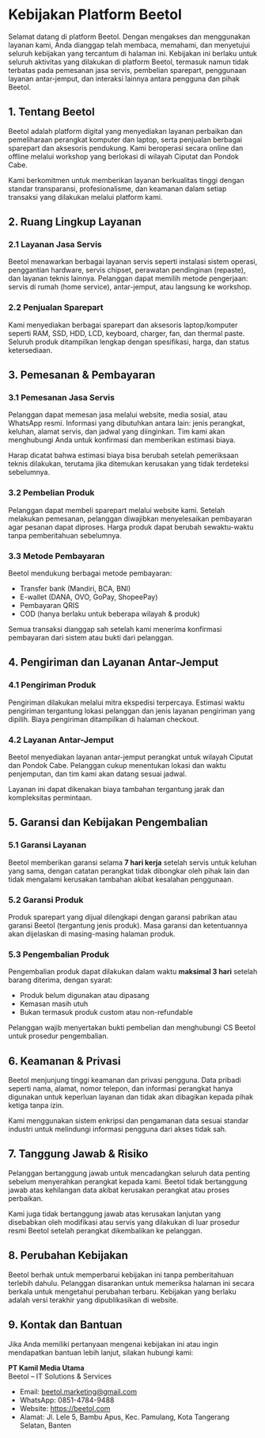 # Kebijakan Platform Beetol

Selamat datang di platform Beetol. Dengan mengakses dan menggunakan layanan kami, Anda dianggap telah membaca, memahami, dan menyetujui seluruh kebijakan yang tercantum di halaman ini. Kebijakan ini berlaku untuk seluruh aktivitas yang dilakukan di platform Beetol, termasuk namun tidak terbatas pada pemesanan jasa servis, pembelian sparepart, penggunaan layanan antar-jemput, dan interaksi lainnya antara pengguna dan pihak Beetol.

## 1. Tentang Beetol

Beetol adalah platform digital yang menyediakan layanan perbaikan dan pemeliharaan perangkat komputer dan laptop, serta penjualan berbagai sparepart dan aksesoris pendukung. Kami beroperasi secara online dan offline melalui workshop yang berlokasi di wilayah Ciputat dan Pondok Cabe.

Kami berkomitmen untuk memberikan layanan berkualitas tinggi dengan standar transparansi, profesionalisme, dan keamanan dalam setiap transaksi yang dilakukan melalui platform kami.

## 2. Ruang Lingkup Layanan

### 2.1 Layanan Jasa Servis

Beetol menawarkan berbagai layanan servis seperti instalasi sistem operasi, penggantian hardware, servis chipset, perawatan pendinginan (repaste), dan layanan teknis lainnya. Pelanggan dapat memilih metode pengerjaan: servis di rumah (home service), antar-jemput, atau langsung ke workshop.

### 2.2 Penjualan Sparepart

Kami menyediakan berbagai sparepart dan aksesoris laptop/komputer seperti RAM, SSD, HDD, LCD, keyboard, charger, fan, dan thermal paste. Seluruh produk ditampilkan lengkap dengan spesifikasi, harga, dan status ketersediaan.


## 3. Pemesanan & Pembayaran

### 3.1 Pemesanan Jasa Servis

Pelanggan dapat memesan jasa melalui website, media sosial, atau WhatsApp resmi. Informasi yang dibutuhkan antara lain: jenis perangkat, keluhan, alamat servis, dan jadwal yang diinginkan. Tim kami akan menghubungi Anda untuk konfirmasi dan memberikan estimasi biaya.

Harap dicatat bahwa estimasi biaya bisa berubah setelah pemeriksaan teknis dilakukan, terutama jika ditemukan kerusakan yang tidak terdeteksi sebelumnya.

### 3.2 Pembelian Produk

Pelanggan dapat membeli sparepart melalui website kami. Setelah melakukan pemesanan, pelanggan diwajibkan menyelesaikan pembayaran agar pesanan dapat diproses. Harga produk dapat berubah sewaktu-waktu tanpa pemberitahuan sebelumnya.

### 3.3 Metode Pembayaran

Beetol mendukung berbagai metode pembayaran:
- Transfer bank (Mandiri, BCA, BNI)
- E-wallet (DANA, OVO, GoPay, ShopeePay)
- Pembayaran QRIS
- COD (hanya berlaku untuk beberapa wilayah & produk)

Semua transaksi dianggap sah setelah kami menerima konfirmasi pembayaran dari sistem atau bukti dari pelanggan.


## 4. Pengiriman dan Layanan Antar-Jemput

### 4.1 Pengiriman Produk

Pengiriman dilakukan melalui mitra ekspedisi terpercaya. Estimasi waktu pengiriman tergantung lokasi pelanggan dan jenis layanan pengiriman yang dipilih. Biaya pengiriman ditampilkan di halaman checkout.

### 4.2 Layanan Antar-Jemput

Beetol menyediakan layanan antar-jemput perangkat untuk wilayah Ciputat dan Pondok Cabe. Pelanggan cukup menentukan lokasi dan waktu penjemputan, dan tim kami akan datang sesuai jadwal.

Layanan ini dapat dikenakan biaya tambahan tergantung jarak dan kompleksitas permintaan.


## 5. Garansi dan Kebijakan Pengembalian

### 5.1 Garansi Layanan

Beetol memberikan garansi selama **7 hari kerja** setelah servis untuk keluhan yang sama, dengan catatan perangkat tidak dibongkar oleh pihak lain dan tidak mengalami kerusakan tambahan akibat kesalahan penggunaan.

### 5.2 Garansi Produk

Produk sparepart yang dijual dilengkapi dengan garansi pabrikan atau garansi Beetol (tergantung jenis produk). Masa garansi dan ketentuannya akan dijelaskan di masing-masing halaman produk.

### 5.3 Pengembalian Produk

Pengembalian produk dapat dilakukan dalam waktu **maksimal 3 hari** setelah barang diterima, dengan syarat:
- Produk belum digunakan atau dipasang
- Kemasan masih utuh
- Bukan termasuk produk custom atau non-refundable

Pelanggan wajib menyertakan bukti pembelian dan menghubungi CS Beetol untuk prosedur pengembalian.


## 6. Keamanan & Privasi

Beetol menjunjung tinggi keamanan dan privasi pengguna. Data pribadi seperti nama, alamat, nomor telepon, dan informasi perangkat hanya digunakan untuk keperluan layanan dan tidak akan dibagikan kepada pihak ketiga tanpa izin.

Kami menggunakan sistem enkripsi dan pengamanan data sesuai standar industri untuk melindungi informasi pengguna dari akses tidak sah.


## 7. Tanggung Jawab & Risiko

Pelanggan bertanggung jawab untuk mencadangkan seluruh data penting sebelum menyerahkan perangkat kepada kami. Beetol tidak bertanggung jawab atas kehilangan data akibat kerusakan perangkat atau proses perbaikan.

Kami juga tidak bertanggung jawab atas kerusakan lanjutan yang disebabkan oleh modifikasi atau servis yang dilakukan di luar prosedur resmi Beetol setelah perangkat dikembalikan ke pelanggan.


## 8. Perubahan Kebijakan

Beetol berhak untuk memperbarui kebijakan ini tanpa pemberitahuan terlebih dahulu. Pelanggan disarankan untuk memeriksa halaman ini secara berkala untuk mengetahui perubahan terbaru. Kebijakan yang berlaku adalah versi terakhir yang dipublikasikan di website.



## 9. Kontak dan Bantuan

Jika Anda memiliki pertanyaan mengenai kebijakan ini atau ingin mendapatkan bantuan lebih lanjut, silakan hubungi kami:

**PT Kamil Media Utama**  
Beetol – IT Solutions & Services  
- Email: beetol.marketing@gmail.com
- WhatsApp: 0851-4784-9488
- Website: https://beetol.com
- Alamat: Jl. Lele 5, Bambu Apus, Kec. Pamulang, Kota Tangerang Selatan, Banten